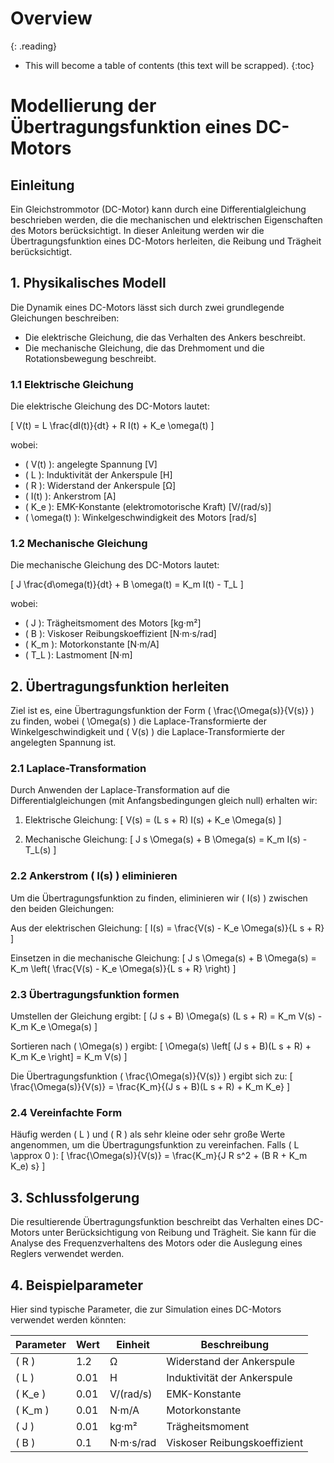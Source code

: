 # Overview
{: .reading}

* This will become a table of contents (this text will be scrapped).
{:toc}

# Modellierung der Übertragungsfunktion eines DC-Motors

## Einleitung

Ein Gleichstrommotor (DC-Motor) kann durch eine Differentialgleichung beschrieben werden, die die mechanischen und elektrischen Eigenschaften des Motors berücksichtigt. In dieser Anleitung werden wir die Übertragungsfunktion eines DC-Motors herleiten, die Reibung und Trägheit berücksichtigt.

## 1. Physikalisches Modell

Die Dynamik eines DC-Motors lässt sich durch zwei grundlegende Gleichungen beschreiben:
- Die elektrische Gleichung, die das Verhalten des Ankers beschreibt.
- Die mechanische Gleichung, die das Drehmoment und die Rotationsbewegung beschreibt.

### 1.1 Elektrische Gleichung

Die elektrische Gleichung des DC-Motors lautet:

\[
V(t) = L \frac{dI(t)}{dt} + R I(t) + K_e \omega(t)
\]

wobei:
- \( V(t) \): angelegte Spannung [V]
- \( L \): Induktivität der Ankerspule [H]
- \( R \): Widerstand der Ankerspule [Ω]
- \( I(t) \): Ankerstrom [A]
- \( K_e \): EMK-Konstante (elektromotorische Kraft) [V/(rad/s)]
- \( \omega(t) \): Winkelgeschwindigkeit des Motors [rad/s]

### 1.2 Mechanische Gleichung

Die mechanische Gleichung des DC-Motors lautet:

\[
J \frac{d\omega(t)}{dt} + B \omega(t) = K_m I(t) - T_L
\]

wobei:
- \( J \): Trägheitsmoment des Motors [kg·m²]
- \( B \): Viskoser Reibungskoeffizient [N·m·s/rad]
- \( K_m \): Motorkonstante [N·m/A]
- \( T_L \): Lastmoment [N·m]

## 2. Übertragungsfunktion herleiten

Ziel ist es, eine Übertragungsfunktion der Form \( \frac{\Omega(s)}{V(s)} \) zu finden, wobei \( \Omega(s) \) die Laplace-Transformierte der Winkelgeschwindigkeit und \( V(s) \) die Laplace-Transformierte der angelegten Spannung ist.

### 2.1 Laplace-Transformation

Durch Anwenden der Laplace-Transformation auf die Differentialgleichungen (mit Anfangsbedingungen gleich null) erhalten wir:

1. Elektrische Gleichung:
   \[
   V(s) = (L s + R) I(s) + K_e \Omega(s)
   \]

2. Mechanische Gleichung:
   \[
   J s \Omega(s) + B \Omega(s) = K_m I(s) - T_L(s)
   \]

### 2.2 Ankerstrom \( I(s) \) eliminieren

Um die Übertragungsfunktion zu finden, eliminieren wir \( I(s) \) zwischen den beiden Gleichungen:

Aus der elektrischen Gleichung:
\[
I(s) = \frac{V(s) - K_e \Omega(s)}{L s + R}
\]

Einsetzen in die mechanische Gleichung:
\[
J s \Omega(s) + B \Omega(s) = K_m \left( \frac{V(s) - K_e \Omega(s)}{L s + R} \right)
\]

### 2.3 Übertragungsfunktion formen

Umstellen der Gleichung ergibt:
\[
(J s + B) \Omega(s) (L s + R) = K_m V(s) - K_m K_e \Omega(s)
\]

Sortieren nach \( \Omega(s) \) ergibt:
\[
\Omega(s) \left[ (J s + B)(L s + R) + K_m K_e \right] = K_m V(s)
\]

Die Übertragungsfunktion \( \frac{\Omega(s)}{V(s)} \) ergibt sich zu:
\[
\frac{\Omega(s)}{V(s)} = \frac{K_m}{(J s + B)(L s + R) + K_m K_e}
\]

### 2.4 Vereinfachte Form

Häufig werden \( L \) und \( R \) als sehr kleine oder sehr große Werte angenommen, um die Übertragungsfunktion zu vereinfachen. Falls \( L \approx 0 \):
\[
\frac{\Omega(s)}{V(s)} = \frac{K_m}{J R s^2 + (B R + K_m K_e) s}
\]

## 3. Schlussfolgerung

Die resultierende Übertragungsfunktion beschreibt das Verhalten eines DC-Motors unter Berücksichtigung von Reibung und Trägheit. Sie kann für die Analyse des Frequenzverhaltens des Motors oder die Auslegung eines Reglers verwendet werden.

## 4. Beispielparameter

Hier sind typische Parameter, die zur Simulation eines DC-Motors verwendet werden könnten:

| Parameter | Wert | Einheit | Beschreibung |
|-----------|------|---------|--------------|
| \( R \)   | 1.2  | Ω       | Widerstand der Ankerspule |
| \( L \)   | 0.01 | H       | Induktivität der Ankerspule |
| \( K_e \) | 0.01 | V/(rad/s) | EMK-Konstante |
| \( K_m \) | 0.01 | N·m/A   | Motorkonstante |
| \( J \)   | 0.01 | kg·m²   | Trägheitsmoment |
| \( B \)   | 0.1  | N·m·s/rad | Viskoser Reibungskoeffizient |
